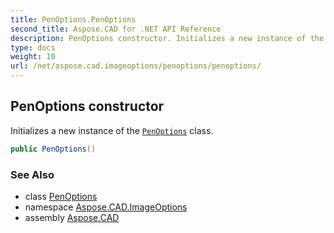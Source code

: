 ```yaml
---
title: PenOptions.PenOptions
second_title: Aspose.CAD for .NET API Reference
description: PenOptions constructor. Initializes a new instance of the PenOptions class
type: docs
weight: 10
url: /net/aspose.cad.imageoptions/penoptions/penoptions/
---
```

## PenOptions constructor

Initializes a new instance of the [`PenOptions`](../) class.

```csharp
public PenOptions()
```

### See Also

* class [PenOptions](../)
* namespace [Aspose.CAD.ImageOptions](../../penoptions/)
* assembly [Aspose.CAD](../../../)


